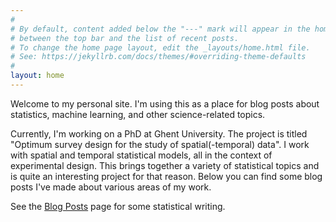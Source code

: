 ```yaml
---
#
# By default, content added below the "---" mark will appear in the home page
# between the top bar and the list of recent posts.
# To change the home page layout, edit the _layouts/home.html file.
# See: https://jekyllrb.com/docs/themes/#overriding-theme-defaults
#
layout: home
---
```

Welcome to my personal site. I'm using this as a place for blog posts about statistics, machine learning, and other science-related topics.

Currently, I'm working on a PhD at Ghent University. The project is titled "Optimum survey design for the study of spatial(-temporal) data".
I work with spatial and temporal statistical models, all in the context of experimental design. This brings together a variety of statistical topics and 
is quite an interesting project for that reason. Below you can find some blog posts I've made about various areas of my work.

See the [Blog Posts](/blog_posts) page for some statistical writing.


